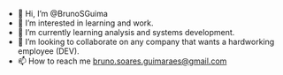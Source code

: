- 👋 Hi, I’m @BrunoSGuima
- 👀 I’m interested in learning and work.
- 🌱 I’m currently learning analysis and systems development.
- 💞️ I’m looking to collaborate on any company that wants a hardworking employee (DEV).
- 📫 How to reach me bruno.soares.guimaraes@gmail.com

<!---
BrunoSGuima/BrunoSGuima is a ✨ special ✨ repository because its `README.md` (this file) appears on your GitHub profile.
You can click the Preview link to take a look at your changes.
--->
